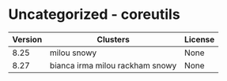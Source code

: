 # Uncategorized - coreutils







| Version | Clusters | License |
| ------- | -------- | ------- |
| 8.25 | milou snowy | None |
| 8.27 | bianca irma milou rackham snowy | None |
